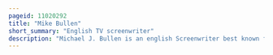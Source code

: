 ```yaml
---
pageid: 11020292
title: "Mike Bullen"
short_summary: "English TV screenwriter"
description: "Michael J. Bullen is an english Screenwriter best known for creating the Granada Television Series Cold Feet, which won him the Writer of the Year Award at the 2003 british Comedy Awards. He wrote two more Series for Granada ; Life Begins, which ran for three Years, and all About George, which ran for only one. His Works have been described as concerned about the Intricacies of interpersonal Relationships and what happens when they break down."
---
```

